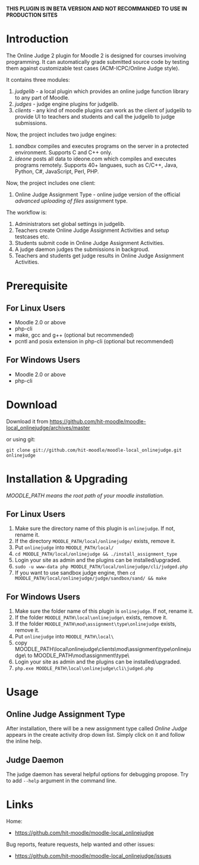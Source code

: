 **THIS PLUGIN IS IN BETA VERSION AND NOT RECOMMANDED TO USE IN PRODUCTION SITES**

Introduction
============

The Online Judge 2 plugin for Moodle 2 is designed for courses involving programming.
It can automatically grade submitted source code by testing them against customizable
test cases (ACM-ICPC/Online Judge style).

It contains three modules:

1. *judgelib* - a local plugin which provides an online judge function library to any part
   of Moodle.
2. *judges* - judge engine plugins for judgelib. 
3. *clients* - any kind of moodle plugins can work as the client of judgelib to provide UI
   to teachers and students and call the judgelib to judge submissions.

Now, the project includes two judge engines:

1. *sandbox* compiles and executes programs on the server in a protected environment.
   Supports C and C++ only.
2. *ideone* posts all data to ideone.com which compiles and executes programs remotely.
   Supports 40+ languaes, such as C/C++, Java, Python, C#, JavaScript, Perl, PHP.

Now, the project includes one client:

1. Online Judge Assignment Type - online judge version of the official *advanced uploading of files* assignment type.

The workflow is:

1. Administrators set global settings in judgelib.
2. Teachers create Online Judge Assignment Activities and setup testcases etc.
3. Students submit code in Online Judge Assignment Activities.
4. A judge daemon judges the submissions in backgroud.
5. Teachers and students get judge results in Online Judge Assignment Activities.


Prerequisite
============

For Linux Users
---------------

* Moodle 2.0 or above
* php-cli
* make, gcc and g++ (optional but recommended)
* pcntl and posix extension in php-cli (optional but recommended)

For Windows Users
-----------------

* Moodle 2.0 or above
* php-cli


Download
========

Download it from https://github.com/hit-moodle/moodle-local_onlinejudge/archives/master

or using git:

`git clone git://github.com/hit-moodle/moodle-local_onlinejudge.git onlinejudge`


Installation & Upgrading
========================

*MOODLE_PATH means the root path of your moodle installation.*

For Linux Users
---------------

1. Make sure the directory name of this plugin is `onlinejudge`. If not, rename it.
2. If the directory `MOODLE_PATH/local/onlinejudge/` exists, remove it.
3. Put `onlinejudge` into `MOODLE_PATH/local/`
4. `cd MOODLE_PATH/local/onlinejudge && ./install_assignment_type`
5. Login your site as admin and the plugins can be installed/upgraded.
6. `sudo -u www-data php MOODLE_PATH/local/onlinejudge/cli/judged.php`
7. If you want to use sandbox judge engine, then
   `cd MOODLE_PATH/local/onlinejudge/judge/sandbox/sand/ && make`

For Windows Users
---------------

1. Make sure the folder name of this plugin is `onlinejudge`. If not, rename it.
2. If the folder `MOODLE_PATH\local\onlinejudge\` exists, remove it.
3. If the folder `MOODLE_PATH\mod\assignment\type\onlinejudge` exists, remove it.
4. Put `onlinejudge` into `MOODLE_PATH\local\`
5. copy MOODLE_PATH\local\onlinejudge\clients\mod\assignment\type\onlinejudge\ 
   to MOODLE_PATH\mod\assignment\type\
6. Login your site as admin and the plugins can be installed/upgraded.
7. `php.exe MOODLE_PATH\local\onlinejudge\cli\judged.php`

Usage
=====

Online Judge Assignment Type
----------------------------

After installation, there will be a new assignment type called *Online Judge* appears in the create activity drop down list. Simply click on it and follow the inline help.

Judge Daemon
------------

The judge daemon has several helpful options for debugging propose. Try to add `--help` argument in the command line.

Links
=====

Home:

* <https://github.com/hit-moodle/moodle-local_onlinejudge>

Bug reports, feature requests, help wanted and other issues:

* <https://github.com/hit-moodle/moodle-local_onlinejudge/issues>
